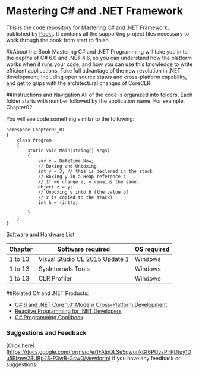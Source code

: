 # Mastering __C#__ and .NET Framework
This is the code repository for [Mastering C# and .NET Framework](https://www.packtpub.com/application-development/mastering-c-and-net-programming?utm_source=github&utm_medium=repository&utm_campaign=9781785884375), published by [Packt](https://www.packtpub.com/?utm_source=github&utm_medium=repository). It contains all the supporting project files necessary to work through the book from start to finish.

##About the Book
Mastering C# and .NET Programming will take you in to the depths of C# 6.0 and .NET 4.6, so you can understand how the platform works when it runs your code, and how you can use this knowledge to write efficient applications. Take full advantage of the new revolution in .NET development, including open source status and cross-platform capability, and get to grips with the architectural changes of CoreCLR.

##Instructions and Navigation
All of the code is organized into folders. Each folder starts with number followed by the application name. For example, Chapter02.

You will see code something similar to the following:

```
namespace Chapter02_01
{
    class Program
    {
        static void Main(string[] args)
        {
            var x = DateTime.Now;
            // Boxing and Unboxing
            int y = 3; // this is declared in the stack
            // Boxing y in a Heap reference z
            // If we change z, y remains the same.
            object z = y;
            // Unboxing y into h (the value of 
            // z is copied to the stack)
            int h = (int)z;

        }
    }
}

```

Software and Hardware List

| Chapter  | Software required             | OS required |
| -------- | ----------------------------- | ------------|
| 1 to 13  |Visual Studio CE 2015 Update 1 | Windows     |
| 1 to 13  |SysInternals Tools             | Windows     |
| 1 to 13  |CLR Profiler                   | Windows     |

##Related C# and .NET Products:
* [C# 6 and .NET Core 1.0: Modern Cross-Platform Development](https://www.packtpub.com/application-development/c-6-and-net-core-10?utm_source=github&utm_campaign=9781785285691&utm_medium=repository)
* [Reactive Programming for .NET Developers](https://www.packtpub.com/web-development/reactive-programming-net-developers?utm_source=github&utm_campaign=9781785882883&utm_medium=repository)
* [C# Programming Cookbook](https://www.packtpub.com/application-development/c-programming-cookbook?utm_source=github&utm_campaign=9781786467300&utm_medium=repositoryc)






### Suggestions and Feedback
[Click here] (https://docs.google.com/forms/d/e/1FAIpQLSe5qwunkGf6PUvzPirPDtuy1Du5Rlzew23UBp2S-P3wB-GcwQ/viewform) if you have any feedback or suggestions.

